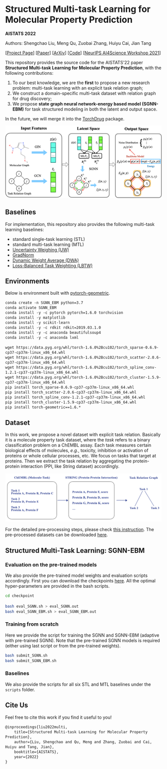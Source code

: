 # Structured Multi-task Learning for Molecular Property Prediction

**AISTATS 2022**

Authors: Shengchao Liu, Meng Qu, Zuobai Zhang, Huiyu Cai, Jian Tang

[[Project Page](https://chao1224.github.io/SGNN-EBM)]
[[Paper]()]
[[ArXiv]()]
[[Code](https://github.com/chao1224/SGNN-EBM)]
[[NeurIPS AI4Science Workshop 2021](https://openreview.net/forum?id=6cWgY5Epwzo)]

This repository provides the source code for the AISTATS'22 paper **Structured Multi-task Learning for Molecular Property Prediction**, with the following contributions:
1. To our best knowledge, we are the **first** to propose a new research problem: multi-task learning with an explicit task relation graph;
2. We construct a domain-specific multi-task dataset with relation graph for drug discovery;
3. We propose **state graph neural network-energy based model (SGNN-EBM)** for task structured modeling in both the latent and output space.

In the future, we will merge it into the [TorchDrug](https://github.com/DeepGraphLearning/torchdrug) package.

<p align="center">
  <img src="fig/pipeline.png" max-width=90% /> 
</p>


## Baselines
For implementation, this repository also provides the following multi-task learning baselines:
- standard single-task learning (STL)
- standard multi-task learning (MTL)
- [Uncertainty Weighing (UW)](https://openaccess.thecvf.com/content_cvpr_2018/papers/Kendall_Multi-Task_Learning_Using_CVPR_2018_paper.pdf)
- [GradNorm](https://proceedings.mlr.press/v80/chen18a.html)
- [Dynamic Weight Average (DWA)](https://openaccess.thecvf.com/content_CVPR_2019/papers/Liu_End-To-End_Multi-Task_Learning_With_Attention_CVPR_2019_paper.pdf)
- [Loss-Balanced Task Weighting (LBTW)](https://ojs.aaai.org//index.php/AAAI/article/view/5125)


## Environments
Below is environment built with [pytorch-geometric](https://github.com/pyg-team/pytorch_geometric).

```
conda create -n SGNN_EBM python=3.7
conda activate SGNN_EBM
conda install -y -c pytorch pytorch=1.6.0 torchvision
conda install -y matplotlib
conda install -y scikit-learn
conda install -y -c rdkit rdkit=2019.03.1.0
conda install -y -c anaconda beautifulsoup4
conda install -y -c anaconda lxml

wget https://data.pyg.org/whl/torch-1.6.0%2Bcu102/torch_sparse-0.6.9-cp37-cp37m-linux_x86_64.whl
wget https://data.pyg.org/whl/torch-1.6.0%2Bcu102/torch_scatter-2.0.6-cp37-cp37m-linux_x86_64.whl
wget https://data.pyg.org/whl/torch-1.6.0%2Bcu102/torch_spline_conv-1.2.1-cp37-cp37m-linux_x86_64.whl
wget https://data.pyg.org/whl/torch-1.6.0%2Bcu102/torch_cluster-1.5.9-cp37-cp37m-linux_x86_64.whl
pip install torch_sparse-0.6.9-cp37-cp37m-linux_x86_64.whl
pip install torch_scatter-2.0.6-cp37-cp37m-linux_x86_64.whl
pip install torch_spline_conv-1.2.1-cp37-cp37m-linux_x86_64.whl
pip install torch_cluster-1.5.9-cp37-cp37m-linux_x86_64.whl
pip install torch-geometric==1.6.*
```


## Dataset

In this work, we propose a novel dataset with explicit task relation.
Basically it is a molecule property task dataset, where the *task* refers to a binary classification problem on a ChEMBL assay. Each task measures certain biological effects of molecules, *e.g.*, toxicity, inhibition or activation of proteins or whole cellular processes, etc. We focus on tasks that target at proteins. Then we extract the task relation by aggregating the protein-protein interaction (PPI, like String dataset) accordingly.

<p align="center">
  <img src="fig/dataset_preprocess.png" max-width=70% /> 
</p>

For the detailed pre-processing steps, please check [this instruction](https://github.com/chao1224/SGNN-EBM/tree/init/datasets/README.md).
The pre-processed datasets can be downloaded [here](https://drive.google.com/drive/folders/185lM1FwtwL6eBqfhqcsD9Q3hOkp-vHEr?usp=sharing).

## Structured Multi-Task Learning: SGNN-EBM

### Evaluation on the pre-trained models

We also provide the pre-trained model weights and evaluation scripts accordingly.
First you can download the checkpoints [here](https://drive.google.com/drive/folders/185lM1FwtwL6eBqfhqcsD9Q3hOkp-vHEr?usp=sharing).
All the optimal hyper-parameters are provided in the bash scripts.

```bash
cd checkpoint

bash eval_SGNN.sh > eval_SGNN.out
bash eval_SGNN_EBM.sh > eval_SGNN_EBM.out
```

### Training from scratch

Here we provide the script for training the SGNN and SGNN-EBM (adaptive with pre-trained SGNN).
Note that the pre-trained SGNN models is required (either using last script or from the pre-trained weights).

```bash
bash submit_SGNN.sh
bash submit_SGNN_EBM.sh
```

### Baselines

We also provide the scripts for all six STL and MTL baselines under the `scripts` folder.

## Cite Us

Feel free to cite this work if you find it useful to you!

```
@inproceedings{liu2022multi,
    title={Structured Multi-task Learning for Molecular Property Prediction},
    author={Liu, Shengchao and Qu, Meng and Zhang, Zuobai and Cai, Huiyu and Tang, Jian},
    booktitle={AISTATS},
    year={2022}
}
```